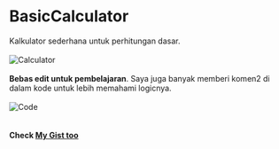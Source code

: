 # BasicCalculator
Kalkulator sederhana untuk perhitungan dasar.
<br>
<br>
![Calculator](https://c1.staticflickr.com/2/1910/45115547942_262bfecb5d.jpg)
<br>
<br>
**Bebas edit untuk pembelajaran**. Saya juga banyak memberi komen2 di dalam kode untuk lebih memahami logicnya.
<br>
<br>
![Code](https://c1.staticflickr.com/2/1909/30227618137_d5f3a76f46_b.jpg)<br>
<br>
<br>
**Check [My Gist too](https://gist.github.com/fafanfi)**
